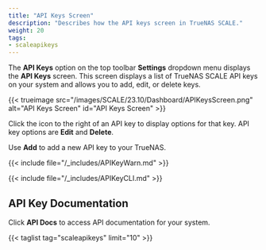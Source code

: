 ```yaml
---
title: "API Keys Screen"
description: "Describes how the API keys screen in TrueNAS SCALE."
weight: 20
tags:
- scaleapikeys
---
```


The **API Keys** option on the top toolbar **Settings** dropdown menu displays the **API Keys** screen.
This screen displays a list of TrueNAS SCALE API keys on your system and allows you to add, edit, or delete keys.

{{< trueimage src="/images/SCALE/23.10/Dashboard/APIKeysScreen.png" alt="API Keys Screen" id="API Keys Screen" >}}

Click the <span class="iconify" data-icon="eva:more-vertical-outline"></span> icon to the right of an API key to display options for that key. API key options are **Edit** and **Delete**.

Use **Add** to add a new API key to your TrueNAS.

{{< include file="/_includes/APIKeyWarn.md" >}}

{{< include file="/_includes/APIKeyCLI.md" >}}

## API Key Documentation

Click **API Docs** to access API documentation for your system.

{{< taglist tag="scaleapikeys" limit="10" >}}

